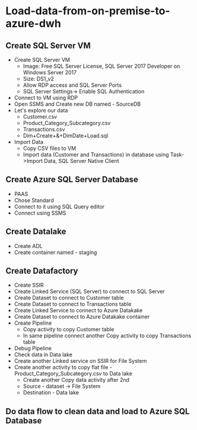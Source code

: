 # Load-data-from-on-premise-to-azure-dwh

## Create SQL Server VM
- Create SQL Server VM
  - Image: Free SQL Server License, SQL Server 2017 Developer on Windows Server 2017
  - Size: DS1_v2
  - Allow RDP access and SQL Server Ports
  - SQL Server Settings-> Enable SQL Authentication
- Connect to VM using RDP
- Open SSMS and Create new DB named - SourceDB
- Let's explore our data
  - Customer.csv
  - Product_Category_Subcategory.csv
  - Transactions.csv
  - Dim+Create+&+DimDate+Load.sql
- Import Data
  - Copy CSV files to VM
  - Import data (Customer and Transactions) in database using Task->Import Data, SQL Server Native Client

## Create Azure SQL Server Database
- PAAS
- Chose Standard
- Connect to it using SQL Query editor
- Connect using SSMS


## Create Datalake
- Create ADL
- Create container named - staging


## Create Datafactory
- Create SSIR
- Create Linked Service (SQL Server) to connect to SQL Server
- Create Dataset to connect to Customer table
- Create Dataset to connect to Transactions table
- Create Linked Service to connect to Azure Datakake
- Create Dataset to connect to Azure Datakake container
- Create Pipeline
  - Copy activity to copy Customer table
  - In same pipeline connect another Copy activity to copy Transactions table
- Debug Pipeline
- Check data in Data lake
- Create another Linked service on SSIR for File System
- Create another activity to copy flat file - Product_Category_Subcategory.csv to Data lake
  - Create another Copy data activity after 2nd
  - Source - dataset -> File System
  - Destination - Data lake


## Do data flow to clean data and load to Azure SQL Database
